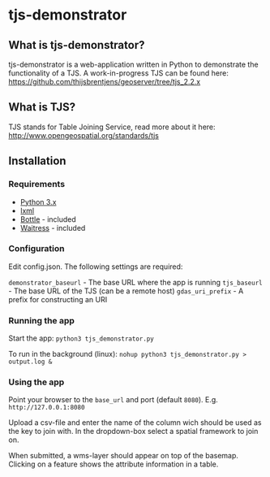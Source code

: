 # tjs-demonstrator

## What is tjs-demonstrator?

tjs-demonstrator is a web-application written in Python to demonstrate the functionality of a TJS. A work-in-progress TJS can be found here: https://github.com/thijsbrentjens/geoserver/tree/tjs_2.2.x

## What is TJS?

TJS stands for Table Joining Service, read more about it here: http://www.opengeospatial.org/standards/tjs

## Installation

### Requirements

* [Python 3.x](http://www.python.org/getit/)
* [lxml](http://lxml.de/)
* [Bottle](http://bottlepy.org/docs/dev/index.html) - included
* [Waitress](https://github.com/Pylons/waitress) - included

### Configuration

Edit config.json. The following settings are required:

`demonstrator_baseurl` - The base URL where the app is running
`tjs_baseurl` - The base URL of the TJS (can be a remote host)
`gdas_uri_prefix` - A prefix for constructing an URI

### Running the app
Start the app: `python3 tjs_demonstrator.py`

To run in the background (linux): `nohup python3 tjs_demonstrator.py > output.log &`

### Using the app

Point your browser to the `base_url` and port (default `8080`). E.g. `http://127.0.0.1:8080`

Upload a csv-file and enter the name of the column wich should be used as the key to join with. In the dropdown-box select a spatial framework to join on.

When submitted, a wms-layer should appear on top of the basemap. Clicking on a feature shows the attribute information in a table.



